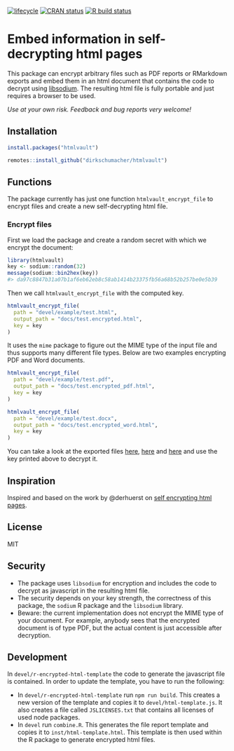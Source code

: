 
<!-- README.md is generated from README.Rmd. Please edit that file -->

<!-- badges: start -->

[![lifecycle](https://img.shields.io/badge/lifecycle-experimental-orange.svg)](https://www.tidyverse.org/lifecycle/#experimental)
[![CRAN
status](https://www.r-pkg.org/badges/version/htmlvault)](https://CRAN.R-project.org/package=htmlvault)
[![R build
status](https://github.com/dirkschumacher/htmlvault/workflows/R-CMD-check/badge.svg)](https://github.com/dirkschumacher/htmlvault/actions)
<!-- badges: end -->

# Embed information in self-decrypting html pages

This package can encrypt arbitrary files such as PDF reports or
RMarkdown exports and embed them in an html document that contains the
code to decrypt using [libsodium](https://download.libsodium.org/doc/).
The resulting html file is fully portable and just requires a browser to
be used.

*Use at your own risk. Feedback and bug reports very welcome\!*

## Installation

``` r
install.packages("htmlvault")
```

``` r
remotes::install_github("dirkschumacher/htmlvault")
```

## Functions

The package currently has just one function `htmlvault_encrypt_file` to
encrypt files and create a new self-decrypting html file.

### Encrypt files

First we load the package and create a random secret with which we
encrypt the document:

``` r
library(htmlvault)
key <- sodium::random(32)
message(sodium::bin2hex(key))
#> da97c8847b31a07b1af6eb62eb8c58ab1414b23375fb56a68b52b257be0e5b39
```

Then we call `htmlvault_encrypt_file` with the computed key.

``` r
htmlvault_encrypt_file(
  path = "devel/example/test.html",
  output_path = "docs/test.encrypted.html",
  key = key
)
```

It uses the `mime` package to figure out the MIME type of the input file
and thus supports many different file types. Below are two examples
encrypting PDF and Word documents.

``` r
htmlvault_encrypt_file(
  path = "devel/example/test.pdf",
  output_path = "docs/test.encrypted_pdf.html",
  key = key
)
```

``` r
htmlvault_encrypt_file(
  path = "devel/example/test.docx",
  output_path = "docs/test.encrypted_word.html",
  key = key
)
```

You can take a look at the exported files
[here](https://dirkschumacher.github.io/htmlvault/test.encrypted.html),
[here](https://dirkschumacher.github.io/htmlvault/test.encrypted_pdf.html)
and
[here](https://dirkschumacher.github.io/htmlvault/test.encrypted_word.html)
and use the key printed above to decrypt it.

## Inspiration

Inspired and based on the work by @derhuerst on [self encrypting html
pages](https://github.com/derhuerst/self-decrypting-html-page).

## License

MIT

## Security

  - The package uses `libsodium` for encryption and includes the code to
    decrypt as javascript in the resulting html file.
  - The security depends on your key strength, the correctness of this
    package, the `sodium` R package and the `libsodium` library.
  - Beware: the current implementation does not encrypt the MIME type of
    your document. For example, anybody sees that the encrypted document
    is of type PDF, but the actual content is just accessible after
    decryption.

## Development

In `devel/r-encrypted-html-template` the code to generate the javascript
file is contained. In order to update the template, you have to run the
following:

  - In `devel/r-encrypted-html-template` run `npm run build`. This
    creates a new version of the template and copies it to
    `devel/html-template.js`. It also creates a file called
    `JSLICENSES.txt` that contains all licenses of used node packages.
  - In `devel` run `combine.R`. This generates the file report template
    and copies it to `inst/html-template.html`. This template is then
    used within the R package to generate encrypted html files.
